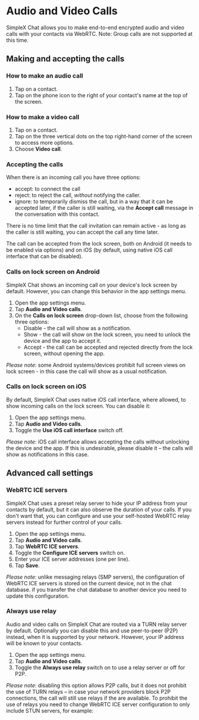 # Audio and Video Calls

SimpleX Chat allows you to make end-to-end encrypted audio and video calls with your contacts via WebRTC. Note: Group calls are not supported at this time.

## Making and accepting the calls

### How to make an audio call

1. Tap on a contact.
2. Tap on the phone icon to the right of your contact's name at the top of the screen.

### How to make a video call

1. Tap on a contact.
2. Tap on the three vertical dots on the top right-hand corner of the screen to access more options.
3. Choose **Video call**.

### Accepting the calls

When there is an incoming call you have three options:

- accept: to connect the call
- reject: to reject the call, _without_ notifying the caller.
- ignore: to temporarily dismiss the call, but in a way that it can be accepted later, if the caller is still waiting, via the **Accept call** message in the conversation with this contact.

There is no time limit that the call invitation can remain active - as long as the caller is still waiting, you can accept the call any time later.

The call can be accepted from the lock screen, both on Android (it needs to be enabled via options) and on iOS (by default, using native iOS call interface that can be disabled).

### Calls on lock screen on Android

SimpleX Chat shows an incoming call on your device's lock screen by default. However, you can change this behavior in the app settings menu.

1. Open the app settings menu.
2. Tap **Audio and Video calls**.
3. On the **Calls on lock screen** drop-down list, choose from the following three options:
   - Disable - the call will show as a notification.
   - Show - the call will show on the lock screen, you need to unlock the device and the app to accept it.
   - Accept - the call can be accepted and rejected directly from the lock screen, without opening the app.

_Please note_: some Android systems/devices prohibit full screen views on lock screen - in this case the call will show as a usual notification.

### Calls on lock screen on iOS

By default, SimpleX Chat uses native iOS call interface, where allowed, to show incoming calls on the lock screen. You can disable it:

1. Open the app settings menu.
2. Tap **Audio and Video calls**.
3. Toggle the **Use iOS call interface** switch off.

_Please note_: iOS call interface allows accepting the calls without unlocking the device and the app. If this is undesirable, please disable it – the calls will show as notifications in this case.

## Advanced call settings

### WebRTC ICE servers

SimpleX Chat uses a preset relay server to hide your IP address from your contacts by default, but it can also observe the duration of your calls. If you don't want that, you can configure and use your self-hosted WebRTC relay servers instead for further control of your calls.

1. Open the app settings menu.
2. Tap **Audio and Video calls**.
3. Tap **WebRTC ICE servers**.
4. Toggle the **Configure ICE servers** switch on.
5. Enter your ICE server addresses (one per line).
6. Tap **Save**.

_Please note_: unlike messaging relays (SMP servers), the configuration of WebRTC ICE servers is stored on the current device, not in the chat database. if you transfer the chat database to another device you need to update this configuration.

### Always use relay

Audio and video calls on SimpleX Chat are routed via a TURN relay server by default. Optionally you can disable this and use peer-to-peer (P2P) instead, when it is supported by your network. However, your IP address will be known to your contacts.

1. Open the app settings menu.
2. Tap **Audio and Video calls**.
3. Toggle the **Always use relay** switch on to use a relay server or off for P2P.

_Please note_: disabling this option allows P2P calls, but it does not prohibit the use of TURN relays – in case your network providers block P2P connections, the call will still use relays if the are available. To prohibit the use of relays you need to change WebRTC ICE server configuration to only include STUN servers, for example:
